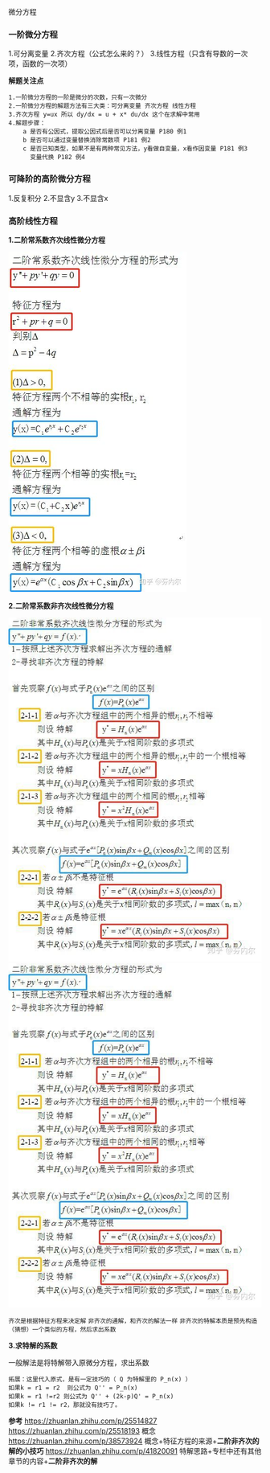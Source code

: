 微分方程
### 一阶微分方程
1.可分离变量
2.齐次方程（公式怎么来的？）
3.线性方程（只含有导数的一次项，函数的一次项）

**解题关注点**

```
1.一阶微分方程的一阶是微分的次数，只有一次微分
2.一阶微分方程的解题方法有三大类：可分离变量 齐次方程 线性方程
3.齐次方程 y=ux 所以 dy/dx = u + x* du/dx 这个在求解中常用
4.解题步骤：
    a 是否有公因式，提取公因式后是否可以分离变量 P180 例1
    b 是否可以通过变量替换消除常数项 P181 例2
    c 是否已知类型，如果不是有两种常见方法，y看做自变量，x看作因变量 P181 例3
      变量代换 P182 例4
```    

### 可降阶的高阶微分方程
1.反复积分
2.不显含y
3.不显含x

### 高阶线性方程
**1.二阶常系数齐次线性微分方程**

![](./img/one-0.jpg)

**2.二阶常系数非齐次线性微分方程**

![](./img/one-1.jpg)
![](./img/one-2.jpg)

`齐次是根据特征方程来决定解`
`非齐次的通解，和齐次的解法一样`
`非齐次的特解本质是预先构造（猜想）一个类似的方程，然后求出系数`

**3.求特解的系数**

一般解法是将特解带入原微分方程，求出系数

```
拓展：这里代入原式，是有一定技巧的（ Q 为特解里的 P_n(x) ）
如果k = r1 = r2  则公式为 Q'' = P_n(x)
如果k = r1 !=r2 则公式为 Q'' + (2k-p)Q' = P_n(x)
如果k != r1 != r2，那就没有技巧了。
```


**参考**
<https://zhuanlan.zhihu.com/p/25514827> <https://zhuanlan.zhihu.com/p/25518193> 
概念
<https://zhuanlan.zhihu.com/p/38573924> 
概念+特征方程的来源+**二阶非齐次的解的小技巧**
<https://zhuanlan.zhihu.com/p/41820091> 
特解思路+专栏中还有其他章节的内容+**二阶非齐次的解**


